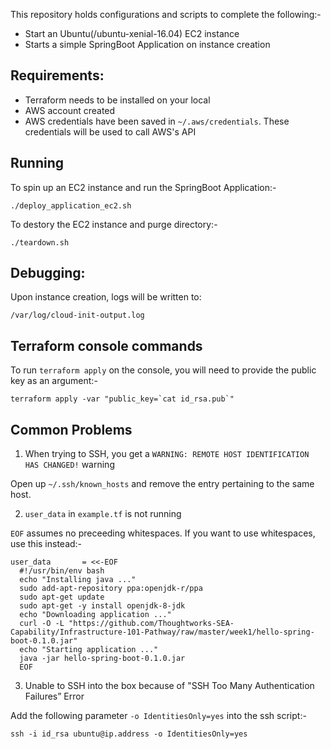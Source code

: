 This repository holds configurations and scripts to complete the following:-
* Start an Ubuntu(/ubuntu-xenial-16.04) EC2 instance
* Starts a simple SpringBoot Application on instance creation

## Requirements:
* Terraform needs to be installed on your local
* AWS account created
* AWS credentials have been saved in `~/.aws/credentials`. These credentials will be used to call AWS's API

## Running
To spin up an EC2 instance and run the SpringBoot Application:-
```
./deploy_application_ec2.sh
```

To destory the EC2 instance and purge directory:-
```
./teardown.sh
```

## Debugging:
Upon instance creation, logs will be written to:
```
/var/log/cloud-init-output.log
```

## Terraform console commands
To run `terraform apply` on the console, you will need to provide the public key as an argument:-
```
terraform apply -var "public_key=`cat id_rsa.pub`"
```

## Common Problems

1) When trying to SSH, you get a `WARNING: REMOTE HOST IDENTIFICATION HAS CHANGED!` warning

  Open up `~/.ssh/known_hosts` and remove the entry pertaining to the same host.

2) `user_data` in `example.tf` is not running

  `EOF` assumes no preceeding whitespaces. If you want to use whitespaces, use this instead:-

  ```
  user_data       = <<-EOF
    #!/usr/bin/env bash
    echo "Installing java ..."
    sudo add-apt-repository ppa:openjdk-r/ppa
    sudo apt-get update
    sudo apt-get -y install openjdk-8-jdk
    echo "Downloading application ..."
    curl -O -L "https://github.com/Thoughtworks-SEA-Capability/Infrastructure-101-Pathway/raw/master/week1/hello-spring-boot-0.1.0.jar"
    echo "Starting application ..."
    java -jar hello-spring-boot-0.1.0.jar
    EOF
  ```

3) Unable to SSH into the box because of "SSH Too Many Authentication Failures” Error

  Add the following parameter `-o IdentitiesOnly=yes` into the ssh script:-

  ```
  ssh -i id_rsa ubuntu@ip.address -o IdentitiesOnly=yes
  ```
